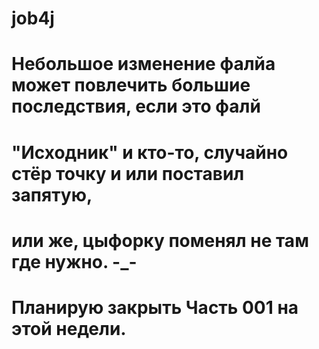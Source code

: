 # job4j
# Небольшое изменение фалйа может повлечить большие последствия, если это фалй 
# "Исходник" и кто-то, случайно стёр точку и или поставил запятую,
# или же, цыфорку поменял не там где нужно. -_-

# Планирую закрыть Часть 001 на этой недели.